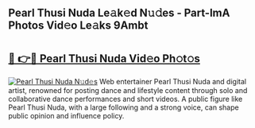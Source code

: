 ## Pearl Thusi Nuda Le𝚊k𝚎d N𝚞𝚍es - Part-lmA Photos Vid𝚎o Le𝚊ks 9Ambt

# <h2><a href="http://fbeuf8.evod.top/?m=Pearl+Thusi+Nuda">🔗 👉🔴 Pearl Thusi Nuda Vid𝚎o Ph𝚘t𝚘s</a></h2>

[![Pearl Thusi Nuda N𝚞d𝚎s](https://i.imgur.com/8V9OHl7.gif)](http://fbeuf8.evod.top/?m=Pearl+Thusi+Nuda)
Web entertainer Pearl Thusi Nuda and digital artist, renowned for posting dance and lifestyle content through solo and collaborative dance performances and short videos. A public figure like Pearl Thusi Nuda, with a large following and a strong voice, can shape public opinion and influence policy. 
